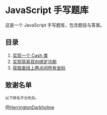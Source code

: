 # JavaScript 手写题库

这是一个 JavaScript 手写题库，包含题目与答案。

## 目录

1. [实现一个 Cash 类](./questions/Q1.md)
2. [实现简易双向绑定功能](./questions/Q2.md)
2. [获取直线上两点间所有坐标](./questions/Q3.md)

## 致谢名单

```
以下排名不分先后。
```

[@HerringtonDarkholme](https://github.com/HerringtonDarkholme)
